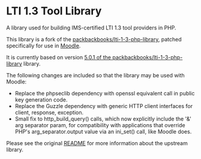 # LTI 1.3 Tool Library

A library used for building IMS-certified LTI 1.3 tool providers in PHP.

This library is a fork of the [packbackbooks/lti-1-3-php-library](https://github.com/packbackbooks/lti-1-3-php-library), patched specifically for use in [Moodle](https://github.com/moodle/moodle).

It is currently based on version [5.0.1 of the packbackbooks/lti-1-3-php-library](https://github.com/packbackbooks/lti-1-3-php-library/releases/tag/v5.0.1) library.

The following changes are included so that the library may be used with Moodle:

  * Replace the phpseclib dependency with openssl equivalent call in public key generation code.
  * Replace the Guzzle dependency with generic HTTP client interfaces for client, response, exception.
  * Small fix to http_build_query() calls, which now explicitly include the '&' arg separator param, for compatibility with applications that override PHP's arg_separator.output value via an ini_set() call, like Moodle does.

Please see the original [README](https://github.com/packbackbooks/lti-1-3-php-library/blob/master/README.md) for more information about the upstream library.


